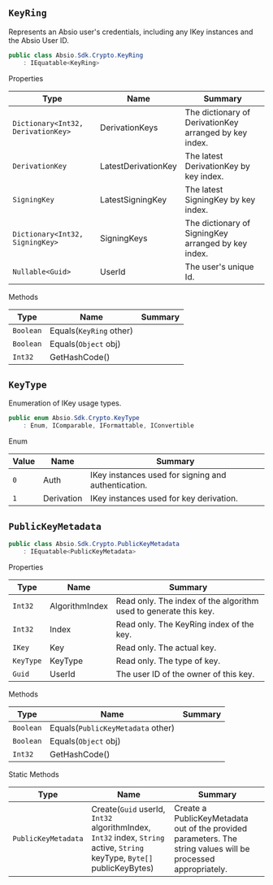 ## `KeyRing`

Represents an Absio user's credentials, including any IKey instances and the Absio User ID.
```csharp
public class Absio.Sdk.Crypto.KeyRing
    : IEquatable<KeyRing>

```

Properties

| Type | Name | Summary | 
| --- | --- | --- | 
| `Dictionary<Int32, DerivationKey>` | DerivationKeys | The dictionary of DerivationKey arranged by key index. | 
| `DerivationKey` | LatestDerivationKey | The latest DerivationKey by key index. | 
| `SigningKey` | LatestSigningKey | The latest SigningKey by key index. | 
| `Dictionary<Int32, SigningKey>` | SigningKeys | The dictionary of SigningKey arranged by key index. | 
| `Nullable<Guid>` | UserId | The user's unique Id. | 


Methods

| Type | Name | Summary | 
| --- | --- | --- | 
| `Boolean` | Equals(`KeyRing` other) |  | 
| `Boolean` | Equals(`Object` obj) |  | 
| `Int32` | GetHashCode() |  | 


## `KeyType`

Enumeration of IKey usage types.
```csharp
public enum Absio.Sdk.Crypto.KeyType
    : Enum, IComparable, IFormattable, IConvertible

```

Enum

| Value | Name | Summary | 
| --- | --- | --- | 
| `0` | Auth | IKey instances used for signing and authentication. | 
| `1` | Derivation | IKey instances used for key derivation. | 


## `PublicKeyMetadata`

```csharp
public class Absio.Sdk.Crypto.PublicKeyMetadata
    : IEquatable<PublicKeyMetadata>

```

Properties

| Type | Name | Summary | 
| --- | --- | --- | 
| `Int32` | AlgorithmIndex | Read only.  The index of the algorithm used to generate this key. | 
| `Int32` | Index | Read only. The KeyRing index of the key. | 
| `IKey` | Key | Read only.  The actual key. | 
| `KeyType` | KeyType | Read only.  The type of key. | 
| `Guid` | UserId | The user ID of the owner of this key. | 


Methods

| Type | Name | Summary | 
| --- | --- | --- | 
| `Boolean` | Equals(`PublicKeyMetadata` other) |  | 
| `Boolean` | Equals(`Object` obj) |  | 
| `Int32` | GetHashCode() |  | 


Static Methods

| Type | Name | Summary | 
| --- | --- | --- | 
| `PublicKeyMetadata` | Create(`Guid` userId, `Int32` algorithmIndex, `Int32` index, `String` active, `String` keyType, `Byte[]` publicKeyBytes) | Create a PublicKeyMetadata out of the provided parameters.  The string values will be processed appropriately. | 


